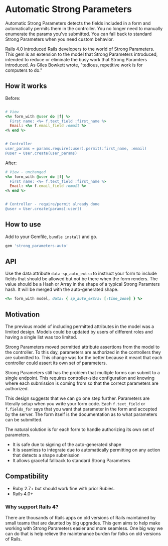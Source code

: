 # Automatic Strong Parameters

Automatic Strong Parameters detects the fields included in a form and automatically permits them in the controller. You no longer need to manually enumerate the params you've submitted. You can fall back to standard Strong Parameters when you need custom behavior.

Rails 4.0 introduced Rails developers to the world of Strong Parameters. This gem is an extension to the model that Strong Parameters introduced, intended to reduce or eliminate the busy work that Strong Paramters introduced. As Giles Bowkett wrote, "tedious, repetitive work is for computers to do."


## How it works

Before:
```ruby

# View
<%= form_with @user do |f| %>
  First name: <%= f.text_field :first_name %>
  Email: <%= f.email_field :email %>
<% end %>


# Controller
user_params = params.require(:user).permit(:first_name, :email)
@user = User.create(user_params)
```

After:

```ruby
# View - unchanged
<%= form_with @user do |f| %>
  First name: <%= f.text_field :first_name %>
  Email: <%= f.email_field :email %>
<% end %>


# Controller - require/permit already done
@user = User.create(params[:user])
```


## How to use

Add to your Gemfile, `bundle install` and go.

```ruby
gem 'strong_parameters-auto'
```

## API

Use the data attribute `data-sp_auto_extra` to instruct your form to include fields that should be allowed but not be there when the form renders. The value should be a Hash or Array in the shape of a typical Strong Paramters hash. It will be merged with the auto-generated shape.

```ruby
<%= form_with model, data: { sp_auto_extra: [:time_zone] } %>
```

## Motivation

The previous model of including permitted attributes in the model was a limited design. Models could be updated by users of different roles and having a single list was too limited.

Strong Parameters moved permitted attribute assertions from the model to the controller. To this day, parameters are authorized in the controllers they are submitted to. This change was for the better because it meant that each controller could assert its own set of parameters.

Strong Parameters still has the problem that multiple forms can submit to a single endpoint. This requires controller-side configuration and knowing where each submission is coming from so that the correct parameters are authorized.

This design suggests that we can go one step further. Parameters are literally setup when you write your form code. Each `f.text_field` or `f.fields_for` says that you want that parameter in the form and accepted by the server. The form itself is the documentation as to what parameters can be submitted. 

The natural solution is for each form to handle authorizing its own set of parameters.

- It is safe due to signing of the auto-generated shape
- It is seamless to integrate due to automatically permitting on any action that detects a shape submission
- It allows graceful fallback to standard Strong Parameters


## Compatibility

- Ruby 2.7+ but should work fine with prior Rubies.
- Rails 4.0+

### Why support Rails 4?

There are thousands of Rails apps on old versions of Rails maintained by small teams that are daunted by big upgrades. This gem aims to help make working with Strong Parameters easier and more seamless. One big way we can do that is help relieve the maintenance burden for folks on old versions of Rails.
